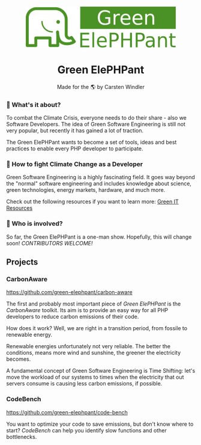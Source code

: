 <p align="center">
	<img src="./images/green-elephpant-logo.svg" alt="Green ElePHPant" width="400">
</p>

<h1 align="center">Green ElePHPant</h1>

<p align="center">
  Made for the 🌎 by Carsten Windler
</p>  

### 🐘 What's it about?

To combat the Climate Crisis, everyone needs to do their share - also we Software Developers. The idea of Green Software Engineering is still not very popular, but recently it has gained a lot of traction.

The Green ElePHPant wants to become a set of tools, ideas and best practices to enable every PHP developer to participate. 

### 🥷 How to fight Climate Change as a Developer

Green Software Engineering is a highly fascinating field. It goes way beyond the "normal" software engineering and includes knowledge about science, green technologies, energy markets, hardware, and much more.

Check out the following resources if you want to learn more: [Green IT Resources](https://github.com/carstenwindler/green-it)

### 👋 Who is involved?

So far, the Green ElePHPant is a one-man show. Hopefully, this will change soon! _CONTRIBUTORS WELCOME!_

## Projects

### CarbonAware

https://github.com/green-elephpant/carbon-aware

The first and probably most important piece of _Green ElePHPant_ is the _CarbonAware_ toolkit. Its aim is to provide an easy way for all PHP developers to reduce carbon emissions of their code.

How does it work? Well, we are right in a transition period, from fossile to renewable energy.

Renewable energies unfortunately not very reliable. The better the conditions, means more wind and sunshine, the greener the electricity becomes. 

A fundamental concept of Green Software Engineering is Time Shifting: let's move the workload of our systems to times when the electricity that out servers consume is causing less carbon emissions, if possible.

### CodeBench

https://github.com/green-elephpant/code-bench

You want to optimize your code to save emissions, but don't know where to start? _CodeBench_ can help you identify slow functions and other bottlenecks.

<!--

**Here are some ideas to get you started:**

🙋‍♀️ A short introduction - what is your organization all about?
🌈 Contribution guidelines - how can the community get involved?
👩‍💻 Useful resources - where can the community find your docs? Is there anything else the community should know?
🍿 Fun facts - what does your team eat for breakfast?
🧙 Remember, you can do mighty things with the power of [Markdown](https://docs.github.com/github/writing-on-github/getting-started-with-writing-and-formatting-on-github/basic-writing-and-formatting-syntax)
-->
